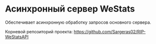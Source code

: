 # Асинхронный сервер WeStats

Обеспечивает асинхронную обработку запросов основного сервера.

Корневой репозиторий проекта: https://github.com/Sargeras02/RIP-WeStatsAPI
